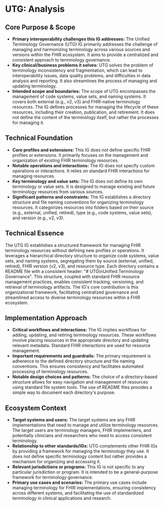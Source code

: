 # UTG: Analysis

## Core Purpose & Scope

-   **Primary interoperability challenges this IG addresses:** The Unified Terminology Governance (UTG) IG primarily addresses the challenge of managing and harmonizing terminology across various sources and versions within the FHIR ecosystem. It aims to provide a centralized and consistent approach to terminology governance.
-   **Key clinical/business problems it solves:** UTG solves the problem of terminology inconsistency and fragmentation, which can lead to interoperability issues, data quality problems, and difficulties in data analysis and reporting. It also streamlines the process of managing and updating terminology.
-   **Intended scope and boundaries:** The scope of UTG encompasses the management of code systems, value sets, and naming systems. It covers both external (e.g., v2, v3) and FHIR-native terminology resources. The IG defines processes for managing the lifecycle of these resources, including their creation, publication, and retirement. It does not define the content of the terminology itself, but rather the processes for managing it.

## Technical Foundation

-   **Core profiles and extensions:** This IG does not define specific FHIR profiles or extensions. It primarily focuses on the management and organization of existing FHIR terminology resources.
-   **Notable operations and interactions:** The IG does not specify custom operations or interactions. It relies on standard FHIR interactions for managing resources.
-   **Key terminology and value sets:** The IG does not define its own terminology or value sets. It is designed to manage existing and future terminology resources from various sources.
-   **Significant patterns and constraints:** The IG establishes a directory structure and file naming conventions for organizing terminology resources. It categorizes resources into folders based on their source (e.g., external, unified, retired), type (e.g., code systems, value sets), and version (e.g., v2, v3).

## Technical Essence

The UTG IG establishes a structured framework for managing FHIR terminology resources without defining new profiles or operations. It leverages a hierarchical directory structure to organize code systems, value sets, and naming systems, segregating them by source (external, unified, retired), FHIR version (v2, v3), and resource type. Each directory contains a README file with a consistent header: "# UTG\nUnified Terminology Governance". This structure, coupled with standard FHIR resource management practices, enables consistent tracking, versioning, and retrieval of terminology artifacts. The IG's core contribution is this organizational framework, facilitating centralized governance and streamlined access to diverse terminology resources within a FHIR ecosystem.

## Implementation Approach

-   **Critical workflows and interactions:** The IG implies workflows for adding, updating, and retiring terminology resources. These workflows involve placing resources in the appropriate directory and updating relevant metadata. Standard FHIR interactions are used for resource management.
-   **Important requirements and guardrails:** The primary requirement is adherence to the defined directory structure and file naming conventions. This ensures consistency and facilitates automated processing of terminology resources.
-   **Notable design choices and patterns:** The choice of a directory-based structure allows for easy navigation and management of resources using standard file system tools. The use of README files provides a simple way to document each directory's purpose.

## Ecosystem Context

-   **Target systems and users:** The target systems are any FHIR implementations that need to manage and utilize terminology resources. The target users are terminology managers, FHIR implementers, and potentially clinicians and researchers who need to access consistent terminology.
-   **Relationship to other standards/IGs:** UTG complements other FHIR IGs by providing a framework for managing the terminology they use. It does not define specific terminology content but rather provides a mechanism for organizing and accessing it.
-   **Relevant jurisdictions or programs:** This IG is not specific to any particular jurisdiction or program. It is intended to be a general-purpose framework for terminology governance.
-   **Primary use cases and scenarios:** The primary use cases include managing terminology for FHIR implementations, ensuring consistency across different systems, and facilitating the use of standardized terminology in clinical applications and research.
